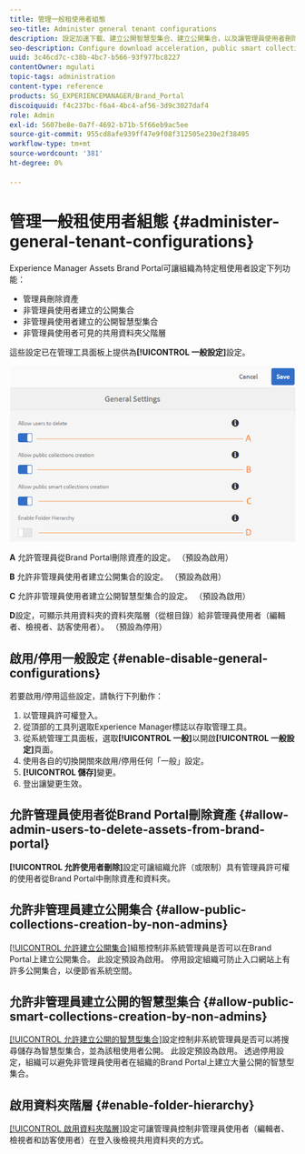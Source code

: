 ```yaml
---
title: 管理一般租使用者組態
seo-title: Administer general tenant configurations
description: 設定加速下載、建立公開智慧型集合、建立公開集合，以及讓管理員使用者刪除租使用者上的資產。
seo-description: Configure download acceleration, public smart collection creation, public collection creation, and enable admin users to delete assets on tenants.
uuid: 3c46cd7c-c38b-4bc7-b566-93f977bc8227
contentOwner: mgulati
topic-tags: administration
content-type: reference
products: SG_EXPERIENCEMANAGER/Brand_Portal
discoiquuid: f4c237bc-f6a4-4bc4-af56-3d9c3027daf4
role: Admin
exl-id: 5607be8e-0a7f-4692-b71b-5f66eb9ac5ee
source-git-commit: 955cd8afe939ff47e9f08f312505e230e2f38495
workflow-type: tm+mt
source-wordcount: '381'
ht-degree: 0%

---
```


# 管理一般租使用者組態 {#administer-general-tenant-configurations}

Experience Manager Assets Brand Portal可讓組織為特定租使用者設定下列功能：

* 管理員刪除資產
* 非管理員使用者建立的公開集合
* 非管理員使用者建立的公開智慧型集合
* 非管理員使用者可見的共用資料夾父階層

這些設定已在管理工具面板上提供為&#x200B;**[!UICONTROL 一般設定]**&#x200B;設定。

![](assets/general-config.png)

**A**   允許管理員從Brand Portal刪除資產的設定。 （預設為啟用）

**B**   允許非管理員使用者建立公開集合的設定。 （預設為啟用）

**C**   允許非管理員使用者建立公開智慧型集合的設定。 （預設為啟用）

**D**&#x200B;設定，可顯示共用資料夾的資料夾階層（從根目錄）給非管理員使用者（編輯者、檢視者、訪客使用者）。 （預設為停用）

## 啟用/停用一般設定 {#enable-disable-general-configurations}

若要啟用/停用這些設定，請執行下列動作：

1. 以管理員許可權登入。
1. 從頂部的工具列選取Experience Manager標誌以存取管理工具。
1. 從系統管理工具面板，選取&#x200B;**[!UICONTROL 一般]**&#x200B;以開啟&#x200B;**[!UICONTROL 一般設定]**&#x200B;頁面。
1. 使用各自的切換開關來啟用/停用任何「一般」設定。
1. **[!UICONTROL 儲存]**&#x200B;變更。
1. 登出讓變更生效。

## 允許管理員使用者從Brand Portal刪除資產 {#allow-admin-users-to-delete-assets-from-brand-portal}

**[!UICONTROL 允許使用者刪除]**&#x200B;設定可讓組織允許（或限制）具有管理員許可權的使用者從Brand Portal中刪除資產和資料夾。

## 允許非管理員建立公開集合 {#allow-public-collections-creation-by-non-admins}

[[!UICONTROL 允許建立公開集合]](../using/brand-portal-share-collection.md#main-pars-text-1915052376)組態控制非系統管理員是否可以在Brand Portal上建立公開集合。 此設定預設為啟用。 停用設定組織可防止入口網站上有許多公開集合，以便節省系統空間。

## 允許非管理員建立公開的智慧型集合 {#allow-public-smart-collections-creation-by-non-admins}

[[!UICONTROL 允許建立公開的智慧型集合]](../using/brand-portal-searching.md#main-pars-header-500620467)設定控制非系統管理員是否可以將搜尋儲存為智慧型集合，並為該租使用者公開。 此設定預設為啟用。 透過停用設定，組織可以避免非管理員使用者在組織的Brand Portal上建立大量公開的智慧型集合。

<!-- 
## Allow download acceleration {#allow-download-acceleration}

[[!UICONTROL Allow download acceleration]](../using/accelerated-download.md) configuration lets the organizations to allow accelerated downloads of assets from Brand Portal and shared links, by integrating with IBM Aspera Connect that is an install-on-demand application. The application uses proprietary technology to remove TCP overheads.
-->

## 啟用資料夾階層 {#enable-folder-hierarchy}

[[!UICONTROL 啟用資料夾階層]](../using/brand-portal-sharing-folders.md#non-admin-user-access-to-shared-folders)設定可讓管理員控制非管理員使用者（編輯者、檢視者和訪客使用者）在登入後檢視共用資料夾的方式。

